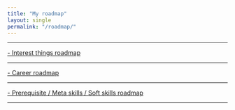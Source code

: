 ```yaml
---
title: "My roadmap"
layout: single
permalink: "/roadmap/"
---
```


<hr>
<p>
    <a href="{{ '/roadmap/main/' | relative_url }}" class="btn btn--x-twitter btn--large">
        <i class="fas fa-sitemap"></i> - Interest things roadmap
    </a>
</p>
<hr>
<p>
    <a href="{{ '/roadmap/career/' | relative_url }}" class="btn btn--linkedin btn--large">
        <i class="fas fa-hotel"></i> - Career roadmap
    </a>
</p>
<hr>

<p>
    <a href="{{ '/roadmap/meta/' | relative_url }}" class="btn btn--info btn--large">
        <i class="fas fa-road"></i> - Prerequisite / Meta skills / Soft skills roadmap
    </a>
</p>
<hr>
